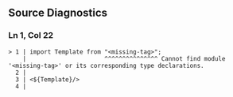 ## Source Diagnostics
### Ln 1, Col 22
```marko
> 1 | import Template from "<missing-tag>";
    |                      ^^^^^^^^^^^^^^^ Cannot find module '<missing-tag>' or its corresponding type declarations.
  2 |
  3 | <${Template}/>
  4 |
```

